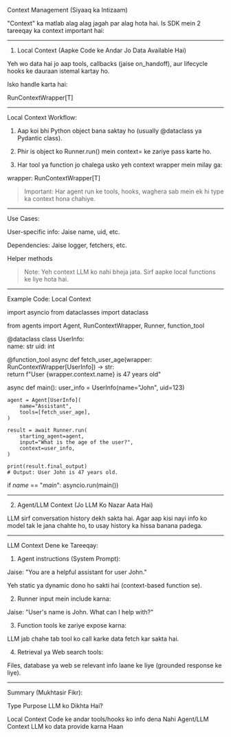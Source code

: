 

Context Management (Siyaaq ka Intizaam)

"Context" ka matlab alag alag jagah par alag hota hai. Is SDK mein 2 tareeqay ka context important hai:


---

1. Local Context (Aapke Code ke Andar Jo Data Available Hai)

Yeh wo data hai jo aap tools, callbacks (jaise on_handoff), aur lifecycle hooks ke dauraan istemal kartay ho.

Isko handle karta hai:

RunContextWrapper[T]


---

Local Context Workflow:

1. Aap koi bhi Python object bana saktay ho (usually @dataclass ya Pydantic class).


2. Phir is object ko Runner.run() mein context= ke zariye pass karte ho.


3. Har tool ya function jo chalega usko yeh context wrapper mein milay ga:

wrapper: RunContextWrapper[T]



> Important: Har agent run ke tools, hooks, waghera sab mein ek hi type ka context hona chahiye.




---

Use Cases:

User-specific info: Jaise name, uid, etc.

Dependencies: Jaise logger, fetchers, etc.

Helper methods


> Note: Yeh context LLM ko nahi bheja jata. Sirf aapke local functions ke liye hota hai.




---

Example Code: Local Context

import asyncio
from dataclasses import dataclass

from agents import Agent, RunContextWrapper, Runner, function_tool

@dataclass
class UserInfo:  
    name: str
    uid: int

@function_tool
async def fetch_user_age(wrapper: RunContextWrapper[UserInfo]) -> str:  
    return f"User {wrapper.context.name} is 47 years old"

async def main():
    user_info = UserInfo(name="John", uid=123)

    agent = Agent[UserInfo](  
        name="Assistant",
        tools=[fetch_user_age],
    )

    result = await Runner.run(  
        starting_agent=agent,
        input="What is the age of the user?",
        context=user_info,
    )

    print(result.final_output)  
    # Output: User John is 47 years old.

if _name_ == "_main_":
    asyncio.run(main())


---

2. Agent/LLM Context (Jo LLM Ko Nazar Aata Hai)

LLM sirf conversation history dekh sakta hai. Agar aap kisi nayi info ko model tak le jana chahte ho, to usay history ka hissa banana padega.


---

LLM Context Dene ke Tareeqay:

1. Agent instructions (System Prompt):

Jaise: "You are a helpful assistant for user John."

Yeh static ya dynamic dono ho sakti hai (context-based function se).



2. Runner input mein include karna:

Jaise: "User's name is John. What can I help with?"



3. Function tools ke zariye expose karna:

LLM jab chahe tab tool ko call karke data fetch kar sakta hai.



4. Retrieval ya Web search tools:

Files, database ya web se relevant info laane ke liye (grounded response ke liye).





---

Summary (Mukhtasir Fikr):

Type	Purpose	LLM ko Dikhta Hai?

Local Context	Code ke andar tools/hooks ko info dena	Nahi
Agent/LLM Context	LLM ko data provide karna	Haan


